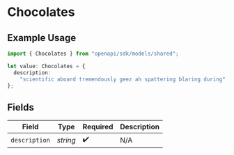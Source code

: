# Chocolates

## Example Usage

```typescript
import { Chocolates } from "openapi/sdk/models/shared";

let value: Chocolates = {
  description:
    "scientific aboard tremendously geez ah spattering blaring during",
};
```

## Fields

| Field              | Type               | Required           | Description        |
| ------------------ | ------------------ | ------------------ | ------------------ |
| `description`      | *string*           | :heavy_check_mark: | N/A                |